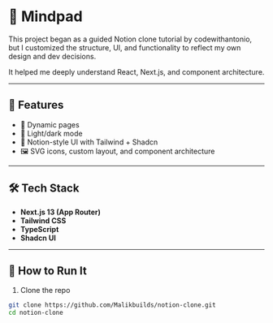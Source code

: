 # 🧠 Mindpad

This project began as a guided Notion clone tutorial by codewithantonio, but I customized the structure, UI, and functionality to reflect my own design and dev decisions. 

It helped me deeply understand React, Next.js, and component architecture.

---

## 🚀 Features

- 📄 Dynamic pages
- 🌙 Light/dark mode
- 🧠 Notion-style UI with Tailwind + Shadcn
- 🖼️ SVG icons, custom layout, and component architecture

---

## 🛠️ Tech Stack

- **Next.js 13 (App Router)**
- **Tailwind CSS**
- **TypeScript**
- **Shadcn UI**

---

## 🧪 How to Run It

1. Clone the repo

```bash
git clone https://github.com/Malikbuilds/notion-clone.git
cd notion-clone
